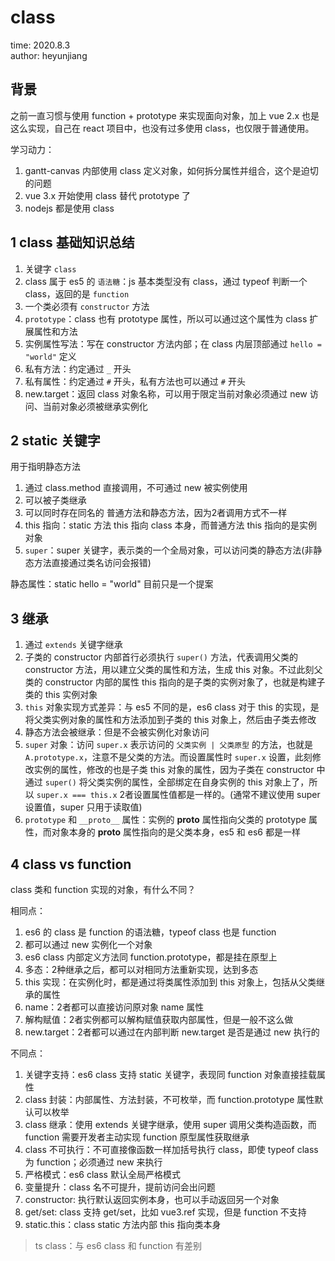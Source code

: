 # class

time: 2020.8.3  
author: heyunjiang

## 背景

之前一直习惯与使用 function + prototype 来实现面向对象，加上 vue 2.x 也是这么实现，自己在 react 项目中，也没有过多使用 class，也仅限于普通使用。

学习动力：  
1. gantt-canvas 内部使用 class 定义对象，如何拆分属性并组合，这个是迫切的问题
2. vue 3.x 开始使用 class 替代 prototype 了
3. nodejs 都是使用 class

## 1 class 基础知识总结

1. 关键字 `class`
2. class 属于 es5 的 `语法糖`：js 基本类型没有 class，通过 typeof 判断一个 class，返回的是 `function`
3. 一个类必须有 `constructor` 方法
4. `prototype`：class 也有 prototype 属性，所以可以通过这个属性为 class 扩展属性和方法
5. 实例属性写法：写在 constructor 方法内部；在 class 内层顶部通过 `hello = "world"` 定义
6. 私有方法：约定通过 `_` 开头
7. 私有属性：约定通过 `#` 开头，私有方法也可以通过 `#` 开头
8. new.target：返回 class 对象名称，可以用于限定当前对象必须通过 new 访问、当前对象必须被继承实例化

## 2 static 关键字

用于指明静态方法

1. 通过 class.method 直接调用，不可通过 new 被实例使用
2. 可以被子类继承
3. 可以同时存在同名的 普通方法和静态方法，因为2者调用方式不一样
4. this 指向：static 方法 this 指向 class 本身，而普通方法 this 指向的是实例对象
5. `super`：super 关键字，表示类的一个全局对象，可以访问类的静态方法(非静态方法直接通过类名访问会报错)

静态属性：static hello = "world" 目前只是一个提案

## 3 继承

1. 通过 `extends` 关键字继承
2. 子类的 constructor 内部首行必须执行 `super()` 方法，代表调用父类的 constructor 方法，用以建立父类的属性和方法，生成 this 对象。不过此刻父类的 constructor 内部的属性 this 指向的是子类的实例对象了，也就是构建子类的 this 实例对象
3. `this` 对象实现方式差异：与 es5 不同的是，es6 class 对于 this 的实现，是将父类实例对象的属性和方法添加到子类的 this 对象上，然后由子类去修改
4. 静态方法会被继承：但是不会被实例化对象访问
5. `super` 对象：访问 `super.x` 表示访问的 `父类实例 | 父类原型` 的方法，也就是 `A.prototype.x`，注意不是父类的方法。而设置属性时 `super.x` 设置，此刻修改实例的属性，修改的也是子类 this 对象的属性，因为子类在 constructor 中通过 `super()` 将父类实例的属性，全部绑定在自身实例的 this 对象上了，所以 `super.x === this.x` 2者设置属性值都是一样的。(通常不建议使用 super 设置值，super 只用于读取值)
6. `prototype` 和 `__proto__` 属性：实例的 __proto__ 属性指向父类的 prototype 属性，而对象本身的 __proto__ 属性指向的是父类本身，es5 和 es6 都是一样

## 4 class vs function

class 类和 function 实现的对象，有什么不同？

相同点：  
1. es6 的 class 是 function 的语法糖，typeof class 也是 function
2. 都可以通过 new 实例化一个对象
3. es6 class 内部定义方法同 function.prototype，都是挂在原型上
4. 多态：2种继承之后，都可以对相同方法重新实现，达到多态
5. this 实现：在实例化时，都是通过将类属性添加到 this 对象上，包括从父类继承的属性
6. name：2者都可以直接访问原对象 name 属性
7. 解构赋值：2者实例都可以解构赋值获取内部属性，但是一般不这么做
8. new.target：2者都可以通过在内部判断 new.target 是否是通过 new 执行的

不同点：  
1. 关键字支持：es6 class 支持 static 关键字，表现同 function 对象直接挂载属性
2. class 封装：内部属性、方法封装，不可枚举，而 function.prototype 属性默认可以枚举
3. class 继承：使用 extends 关键字继承，使用 super 调用父类构造函数，而 function 需要开发者主动实现 function 原型属性获取继承
4. class 不可执行：不可直接像函数一样加括号执行 class，即使 typeof class 为 function；必须通过 new 来执行
5. 严格模式：es6 class 默认全局严格模式
6. 变量提升：class 名不可提升，提前访问会出问题
7. constructor: 执行默认返回实例本身，也可以手动返回另一个对象
8. get/set: class 支持 get/set，比如 vue3.ref 实现，但是 function 不支持
9. static.this：class static 方法内部 this 指向类本身

> ts class：与 es6 class 和 function 有差别
